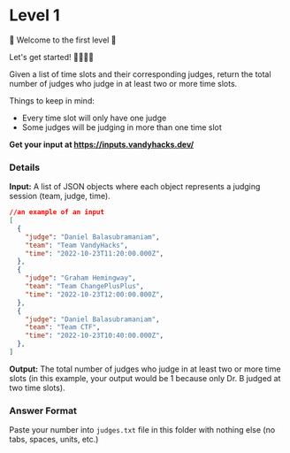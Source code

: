 # Level 1

🙌 Welcome to the first level 🙌

Let's get started! 🏃‍♀️🏃‍♀️

Given a list of time slots and their corresponding judges, return the total number of judges who judge in at least two or more time slots.

Things to keep in mind:

-   Every time slot will only have one judge
-   Some judges will be judging in more than one time slot

**Get your input at https://inputs.vandyhacks.dev/**

### Details

**Input:** A list of JSON objects where each object represents a judging session (team, judge, time).

```JSON
//an example of an input
[
  {
    "judge": "Daniel Balasubramaniam",
    "team": "Team VandyHacks",
    "time": "2022-10-23T11:20:00.000Z",
  },
  {
    "judge": "Graham Hemingway",
    "team": "Team ChangePlusPlus",
    "time": "2022-10-23T12:00:00.000Z",
  },
  {
    "judge": "Daniel Balasubramaniam",
    "team": "Team CTF",
    "time": "2022-10-23T10:40:00.000Z",
  },
]

```

**Output:** The total number of judges who judge in at least two or more time slots (in this example, your output would be 1 because only Dr. B judged at two time slots).

### Answer Format

Paste your number into `judges.txt` file in this folder with nothing else (no tabs, spaces, units, etc.)
